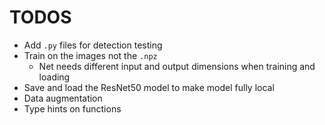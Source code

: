 # TODOS
- Add `.py` files for detection testing
- Train on the images not the `.npz`
  - Net needs different input and output dimensions when training and loading
- Save and load the ResNet50 model to make model fully local
- Data augmentation
- Type hints on functions

